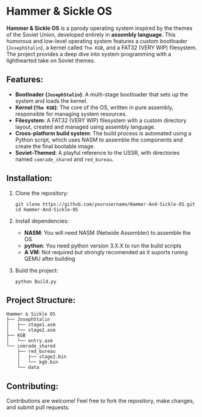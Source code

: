 Hammer & Sickle OS
==================

**Hammer & Sickle OS** is a parody operating system inspired by the themes of the Soviet Union, developed entirely in **assembly language**. This humorous and low-level operating system features a custom bootloader (`JosephStalin`), a kernel called `The KGB`, and a FAT32 (VERY WIP) filesystem. The project provides a deep dive into system programming with a lighthearted take on Soviet themes.

Features:
---------

*   **Bootloader (`JosephStalin`)**: A multi-stage bootloader that sets up the system and loads the kernel.
*   **Kernel (`The KGB`)**: The core of the OS, written in pure assembly, responsible for managing system resources.
*   **Filesystem**: A FAT32 (VERY WIP) filesystem with a custom directory layout, created and managed using assembly language.
*   **Cross-platform build system**: The build process is automated using a Python script, which uses NASM to assemble the components and create the final bootable image.
*   **Soviet-Themed**: A playful reference to the USSR, with directories named `comrade_shared` and `red_bureau`.

Installation:
-------------

1.  Clone the repository:
    
        git clone https://github.com/yourusername/Hammer-And-Sickle-OS.git
        cd Hammer-And-Sickle-OS
    
2.  Install dependencies:
    *   **NASM**: You will need NASM (Netwide Assembler) to assemble the OS
    *   **python**: You need python version 3.X.X to run the build scripts
    *   **A VM**: Not required but strongly recomended as it suports runing QEMU after building
3.  Build the project:
    
        python Build.py

Project Structure:
------------------

    Hammer & Sickle OS
    ├── JosephStalin
    │   ├── stage1.asm
    │   └── stage2.asm
    ├── KGB
    │   └── entry.asm
    └── comrade_shared
        ├── red_bureau
        │   ├── stage2.bin
        │   └── kgb.bin
        └── data
    

Contributing:
-------------

Contributions are welcome! Feel free to fork the repository, make changes, and submit pull requests.
